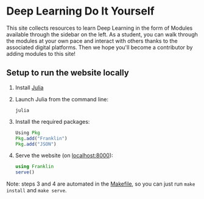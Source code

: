 # Deep Learning Do It Yourself

This site collects resources to learn Deep Learning in the form of Modules
available through the sidebar on the left. As a student, you can walk
through the modules at your own pace and interact with others thanks
to the associated digital platforms. Then we hope you'll become a
contributor by adding modules to this site!

## Setup to run the website locally

1. Install [Julia](https://julialang.org/downloads/)
2. Launch Julia from the command line:

    ``` text
    julia
    ```

3. Install the required packages:

   ``` julia
   Using Pkg
   Pkg.add("Franklin")
   Pkg.add("JSON")
   ```

4. Serve the website (on [localhost:8000](http://localhost:8000)):

    ``` julia
    using Franklin
    serve()
    ```

Note: steps 3 and 4 are automated in the [Makefile](./Makefile),
so you can just run `make install` and `make serve`.
